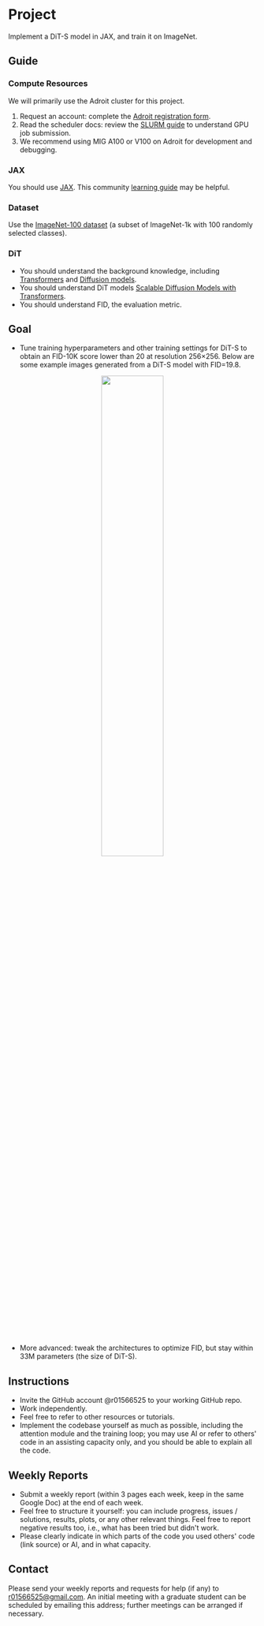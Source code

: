 # Project

Implement a DiT-S model in JAX, and train it on ImageNet.

## Guide 

### Compute Resources
We will primarily use the Adroit cluster for this project.
1. Request an account: complete the [Adroit registration form](https://forms.rc.princeton.edu/registration/?q=adroit).
2. Read the scheduler docs: review the [SLURM guide](https://researchcomputing.princeton.edu/support/knowledge-base/slurm#gpus) to understand GPU job submission.
3. We recommend using MIG A100 or V100 on Adroit for development and debugging.

### JAX
You should use [JAX](https://github.com/jax-ml/jax). This community [learning guide](https://github.com/rcrowe-google/Learning-JAX) may be helpful.

### Dataset
Use the [ImageNet-100 dataset](https://www.kaggle.com/datasets/ambityga/imagenet100) (a subset of ImageNet-1k with 100 randomly selected classes).

### DiT
* You should understand the background knowledge, including [Transformers](https://arxiv.org/abs/1706.03762?utm_source=chatgpt.com) and [Diffusion models](https://arxiv.org/abs/2006.11239).
* You should understand DiT models [Scalable Diffusion Models with Transformers](https://arxiv.org/abs/2212.09748).
* You should understand FID, the evaluation metric.

## Goal
* Tune training hyperparameters and other training settings for DiT-S to obtain an FID-10K score lower than 20 at resolution 256×256. Below are some example images generated from a DiT-S model with FID=19.8.
<p align="center">
<img src="./images/resolution256_fid19.8.png" width=50% height=50% 
class="center">
</p>

* More advanced: tweak the architectures to optimize FID, but stay within 33M parameters (the size of DiT-S).

## Instructions
* Invite the GitHub account @r01566525 to your working GitHub repo.
* Work independently.
* Feel free to refer to other resources or tutorials.
* Implement the codebase yourself as much as possible, including the attention module and the training loop; you may use AI or refer to others' code in an assisting capacity only, and you should be able to explain all the code.


## Weekly Reports
* Submit a weekly report (within 3 pages each week, keep in the same Google Doc) at the end of each week.
* Feel free to structure it yourself: you can include progress, issues / solutions, results, plots, or any other relevant things. Feel free to report negative results too, i.e., what has been tried but didn't work.
* Please clearly indicate in which parts of the code you used others' code (link source) or AI, and in what capacity.


## Contact
Please send your weekly reports and requests for help (if any) to r01566525@gmail.com. An initial meeting with a graduate student can be scheduled by emailing this address; further meetings can be arranged if necessary.
